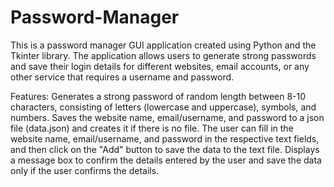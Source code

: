 # Password-Manager
This is a password manager GUI application created using Python and the Tkinter library. The application allows users to generate strong passwords and save their login details for different websites, email accounts, or any other service that requires a username and password.

Features:
Generates a strong password of random length between 8-10 characters, consisting of letters (lowercase and uppercase), symbols, and numbers.
Saves the website name, email/username, and password to a json file (data.json) and creates it if there is no file.
The user can fill in the website name, email/username, and password in the respective text fields, and then click on the "Add" button to save the data to the text file.
Displays a message box to confirm the details entered by the user and save the data only if the user confirms the details.
